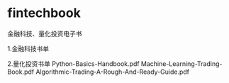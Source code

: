 # fintechbook
金融科技、量化投资电子书

1.金融科技书单

2.量化投资书单
Python-Basics-Handbook.pdf
Machine-Learning-Trading-Book.pdf
Algorithmic-Trading-A-Rough-And-Ready-Guide.pdf

